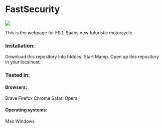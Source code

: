 # FastSecurity

<img src='https://media.giphy.com/media/EZOGL7ZHOqf4s/giphy.gif'>

This is the webpage for FS.1, Saabs new futuristic motorcycle.

### Installation:
Download this repository into htdocs.
Start Mamp.
Open up this repository in your localhost.

### Tested in:

#### Browsers:
Brave
Firefox
Chrome
Safari
Opera

#### Operating systems:
Mac
Windows


